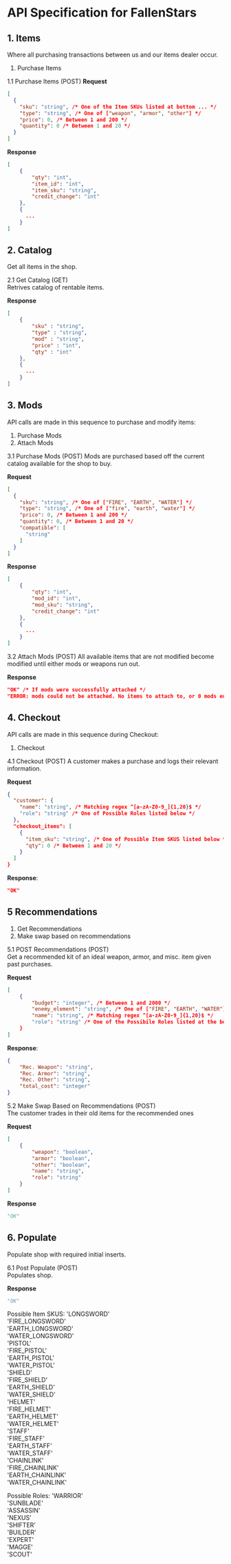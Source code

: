 # API Specification for FallenStars 

## 1. Items
Where all purchasing transactions between us and our items dealer occur.
1. Purchase Items

1.1 Purchase Items (POST)
**Request**
```json
[
  {
    "sku": "string", /* One of the Item SKUs listed at bottom ... */
    "type": "string", /* One of ["weapon", "armor", "other"] */
    "price": 0, /* Between 1 and 200 */
    "quantity": 0 /* Between 1 and 20 */
  }
]
```

**Response**
```json
[
    {
        "qty": "int", 
        "item_id": "int",
        "item_sku": "string", 
        "credit_change": "int"
    }, 
    {
      ...
    }
]
```

## 2. Catalog 
Get all items in the shop.

2.1 Get Catalog (GET)   
Retrives catalog of rentable items. 

**Response**
```json
[
    {
        "sku" : "string", 
        "type" : "string",
        "mod" : "string",
        "price" : "int",
        "qty" : "int"
    }, 
    {
      ...
    }      
]
```

## 3. Mods
API calls are made in this sequence to purchase and modify items:
1. Purchase Mods
2. Attach Mods

3.1 Purchase Mods (POST) 
Mods are purchased based off the current catalog available for the shop to buy.

**Request**
```json
[
  {
    "sku": "string", /* One of ["FIRE", "EARTH", "WATER"] */
    "type": "string", /* One of ["fire", "earth", "water"] */
    "price": 0, /* Between 1 and 200 */
    "quantity": 0, /* Between 1 and 20 */
    "compatible": [
      "string"
    ]
  }
]
```

**Response**
```json
[
    {
        "qty": "int", 
        "mod_id": "int",
        "mod_sku": "string", 
        "credit_change": "int"
    },
    {
      ...
    }
]
```

3.2 Attach Mods (POST) 
All available items that are not modified become modified until either mods or weapons run out.

**Response**
```json
"OK" /* If mods were successfully attached */
"ERROR: mods could not be attached. No items to attach to, or 0 mods entered." /* Else */
```

##  4. Checkout
API calls are made in this sequence during Checkout: 
1. Checkout

4.1 Checkout (POST)
A customer makes a purchase and logs their relevant information.

**Request**
```json
{
  "customer": {
    "name": "string", /* Matching regex ^[a-zA-Z0-9_]{1,20}$ */
    "role": "string" /* One of Possible Roles listed below */
  },
  "checkout_items": [
    {
      "item_sku": "string", /* One of Possible Item SKUS listed below */
      "qty": 0 /* Between 1 and 20 */
    }
  ]
}
```

**Response**:
```json
"OK"
```

## 5 Recommendations
1. Get Recommendations
2. Make swap based on recommendations

5.1 POST Recommendations (POST)   
Get a recommended kit of an ideal weapon, armor, and misc. item given past purchases.

**Request**
```json
[
    {
        "budget": "integer", /* Between 1 and 2000 */ 
        "enemy_element": "string", /* One of ["FIRE", "EARTH", "WATER"] */
        "name": "string", /* Matching regex ^[a-zA-Z0-9_]{1,20}$ */
        "role": "string" /* One of the Possibile Roles listed at the bottom */
    }
]
```

**Response**:

```json
{
    "Rec. Weapon": "string",
    "Rec. Armor": "string",
    "Rec. Other": "string",
    "total_cost": "integer"
}
```

5.2 Make Swap Based on Recommendations (POST)   
The customer trades in their old items for the recommended ones

**Request**
```json
[
    {
        "weapon": "boolean",
        "armor": "boolean",
        "other": "boolean",
        "name": "string",
        "role": "string"
    }
]
```
**Response**
```python 3
"OK"
```

## 6. Populate 
Populate shop with required initial inserts.

6.1 Post Populate (POST)   
Populates shop.

**Response**
```python 3
"OK"
```

Possible Item SKUS: 
'LONGSWORD'    
'FIRE_LONGSWORD'    
'EARTH_LONGSWORD'    
'WATER_LONGSWORD'    
'PISTOL'      
'FIRE_PISTOL'    
'EARTH_PISTOL'    
'WATER_PISTOL'    
'SHIELD'    
'FIRE_SHIELD'    
'EARTH_SHIELD'    
'WATER_SHIELD'    
'HELMET'    
'FIRE_HELMET'    
'EARTH_HELMET'    
'WATER_HELMET'   
'STAFF'   
'FIRE_STAFF'   
'EARTH_STAFF'   
'WATER_STAFF'   
'CHAINLINK'   
'FIRE_CHAINLINK'   
'EARTH_CHAINLINK'   
'WATER_CHAINLINK'   

Possible Roles: 
'WARRIOR'   
'SUNBLADE'   
'ASSASSIN'   
'NEXUS'   
'SHIFTER'   
'BUILDER'   
'EXPERT'   
'MAGGE'   
'SCOUT'   